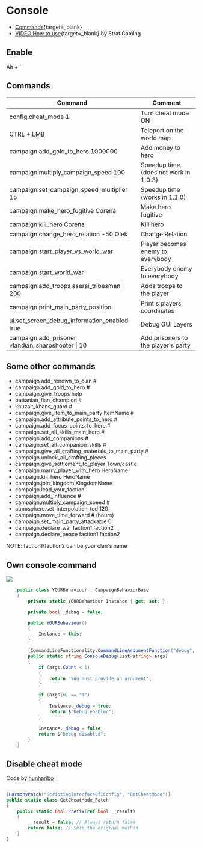# Console

 * [Commands](https://www.radiotimes.com/technology/gaming/bannerlord-cheats-codes-console-commands/){target=_blank}
 * [VIDEO How to use](https://www.youtube.com/watch?v=2WJcRFJmX0k){target=_blank} by Strat Gaming

## Enable

Alt + `

## Commands


| Command | Comment |
|---------|---------|
|config.cheat_mode 1| Turn cheat mode ON |
|CTRL + LMB | Teleport on the world map |
|campaign.add_gold_to_hero 1000000|Add money to hero|
|campaign.multiply_campaign_speed 100| Speedup time (does not work in 1.0.3)|
|campaign.set_campaign_speed_multiplier 15| Speedup time (works in 1.1.0)|
|campaign.make_hero_fugitive Corena|Make hero fugitive|
|campaign.kill_hero Corena|Kill hero|
|campaign.change_hero_relation -50 Olek|Change Relation|
|campaign.start_player_vs_world_war|Player becomes enemy to everybody|
|campaign.start_world_war|Everybody enemy to everybody|
|campaign.add_troops aserai_tribesman \| 200 | Adds troops to the player |
|campaign.print_main_party_position| Print's players coordinates |
|ui.set_screen_debug_information_enabled true| Debug GUI Layers|
|campaign.add_prisoner vlandian_sharpshooter \| 10 | Add prisoners to the player's party

## Some other commands

- campaign.add_renown_to_clan #
- campaign.add_gold_to_hero #
- campaign.give_troops help
- battanian_fian_champion #
- khuzait_khans_guard #
- campaign.give_item_to_main_party ItemName #
- campaign.add_attribute_points_to_hero #
- campaign.add_focus_points_to_hero #
- campaign.set_all_skills_main_hero #
- campaign.add_companions #
- campaign.set_all_companion_skills #
- campaign.give_all_crafting_materials_to_main_party #
- campaign.unlock_all_crafting_pieces
- campaign.give_settlement_to_player Town/castle
- campaign.marry_player_with_hero HeroName
- campaign.kill_hero HeroName
- campaign.join_kingdom KingdomName
- campaign.lead_your_faction
- campaign.add_influence #
- campaign.multiply_campaign_speed #
- atmosphere.set_interpolation_tod 120
- campaign.move_time_forward # (hours)
- campaign.set_main_party_attackable 0
- campaign.declare_war faction1 faction2
- campaign.declare_peace faction1 faction2

NOTE: faction1/faction2 can be your clan's name

## Own console command

![](/pics/Bk74f84.png)


``` cs
    public class YOURBehaviour : CampaignBehaviorBase
    {
        private static YOURBehaviour Instance { get; set; }

        private bool _debug = false;

        public YOURBehaviour()
        {
            Instance = this;
        }

        [CommandLineFunctionality.CommandLineArgumentFunction("debug", "custom")]
        public static string ConsoleDebug(List<string> args)
        {
            if (args.Count < 1)
            {
                return "You must provide an argument";
            }

            if (args[0] == "1")
            {
                Instance._debug = true;
                return $"Debug enabled";
            }

            Instance._debug = false;
            return $"Debug disabled";
        }
    }

```

## Disable cheat mode

Code by [hunharibo](https://discord.com/channels/411286129317249035/677511186295685150/1271767725487947857)

```cs

[HarmonyPatch("ScriptingInterfaceOfIConfig", "GetCheatMode")]
public static class GetCheatMode_Patch
{
    public static bool Prefix(ref bool __result)
    {
        __result = false; // Always return false
        return false; // Skip the original method
    }
}
```